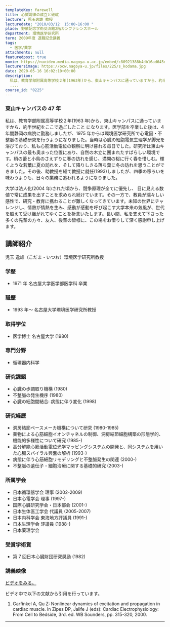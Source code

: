 ```yaml
---
templateKey: farewell
title: 心臓調律の成立と破綻
lecturer: 児玉逸雄 教授
lecturedate: "2010/03/12  15:00-16:00 "
place: 野依記念学術交流館2階カンファレンスホール
department: 環境医学研究所
term: 2009年度 退職記念講義
tags:
  - 医学/薬学
attachments: null
featuredpost: true
movie: https://nuvideo.media.nagoya-u.ac.jp/embed/c80921388b4db16ad645d2499855278eda2c22e1
lecturersimage: https://ocw.nagoya-u.jp/files/225/s_kodama.jpg
date: 2020-05-16 16:02:10+00:00
description:
  私は、教育学部附属高等学校２年(1963年)から、東山キャンパスに通っていますから、約半世紀をここで過ごしたこと になります。医学部を卒業した後は、4年間静岡の病院に勤務しましたが、1975年からは環境医学研究所で心電図・不整脈の基礎研究を行うようになりました。当時は心臓の細胞電気生理学が脚光を浴びており、私も心筋活動電位の観察に明け暮れる毎日でした。研究所は東山キャンパスの最も奥まった位置に
  ....
course_id: "0225"
---
```


### 東山キャンパスの 47 年

私は、教育学部附属高等学校２年(1963 年)から、東山キャンパスに通っていますから、約半世紀をここで過ごしたこと になります。医学部を卒業した後は、4 年間静岡の病院に勤務しましたが、1975 年からは環境医学研究所で心電図・不整脈の基礎研究を行うようになりました。当時は心臓の細胞電気生理学が脚光を浴びており、私も心筋活動電位の観察に明け暮れる毎日でした。研究所は東山キャンパスの最も奥まった位置にあり、自然の木立に囲まれたすばらしい環境です。梢の蕾と小鳥のさえずりに春の訪れを感じ、満開の桜に行く春を惜しむ。輝くような若葉に夏の訪れを、そして降りしきる落ち葉に冬の訪れを思うことができました。その後、助教授を経て教授に就任(1993)しましたが、四季の移ろいを味わうよりも、日々の業務に追われるようになりました。

大学は法人化(2004 年)された頃から、競争原理が全てに優先し、 目に見える数値で常に成果を出すことを求められ続けています。その一方で、教員が瑞々しい感性で、研究・教育に携わることが難しくなってきています。未知の世界にチャレンジし、情熱が情熱を生み、感動が感動を呼び起こす大学本来の気風が、世代を超えて受け継がれてゆくことを祈念いたします。長い間、私を支えて下さった多くの先輩の方々、友人、後輩の皆様に、この場をお借りして深く感謝申し上げます。

## 講師紹介

児玉 逸雄（こだま・いつお）環境医学研究所教授

### 学歴

- 1971 年 名古屋大学医学部医学科 卒業

### 職歴

- 1993 年〜 名古屋大学環境医学研究所教授

### 取得学位

- 医学博士 名古屋大学 (1980)

### 専門分野

- 循環器内科学

### 研究課題

- 心臓の歩調取り機構 (1980)
- 不整脈の発生機序 (1980)
- 心臓の細胞間結合: 病態に伴う変化 (1998)

### 研究経歴

- 洞房結節ペースメーカ機構について研究 (1980-1985)
- 薬物による心筋細胞イオンチャネルの制御、洞房結節細胞構築の形態学的、機能的多様性について研究 (1985-)
- 高分解能心筋活動電位光学マッピングシステムの開発と、同システムを用いた心臓スパイラル興奮の解析 (1993-)
- 病態に伴う心筋細胞リモデリングと不整脈発生の関連 (2000-)
- 不整脈の遺伝子・細胞治療に関する基礎的研究 (2003-)

### 所属学会

- 日本循環器学会 理事 (2002-2009)
- 日本心電学会 理事 (1997-)
- 国際心臓研究学会・日本部会 (2001-)
- 日本生体医工学会 代議員 (2005-2007)
- 日本内科学会 東海地方評議員 (1991-)
- 日本生理学会 評議員 (1988-)
- 日本薬理学会

### 受賞学術賞

- 第 7 回日本心臓財団研究奨励 (1982)

### 講義映像

<a target="_blank" href="https://nuvideo.media.nagoya-u.ac.jp/embed/c80921388b4db16ad645d2499855278eda2c22e1">ビデオをみる。</a>

ビデオ中で以下の文献から引用を行っています。

1. Garfinkel A, Qu Z: Nonlinear dynamics of excitation and propagation in cardiac muscle. In Zipes DP, Jalife J (eds): Cardiac Electrophysiology: From Cell to Bedside, 3rd. ed. WB Sounders, pp. 315-320, 2000.

---
